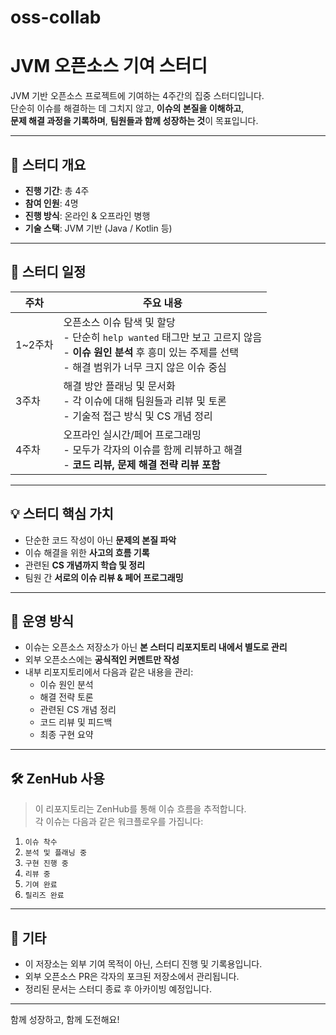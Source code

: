 # oss-collab

# JVM 오픈소스 기여 스터디

JVM 기반 오픈소스 프로젝트에 기여하는 4주간의 집중 스터디입니다.  
단순히 이슈를 해결하는 데 그치지 않고, **이슈의 본질을 이해하고**,  
**문제 해결 과정을 기록하며**, **팀원들과 함께 성장하는 것**이 목표입니다.

---

## 🙌 스터디 개요

- **진행 기간**: 총 4주
- **참여 인원**: 4명
- **진행 방식**: 온라인 & 오프라인 병행
- **기술 스택**: JVM 기반 (Java / Kotlin 등)

---

## 📅 스터디 일정

| 주차 | 주요 내용 |
|------|----------|
| 1~2주차 | 오픈소스 이슈 탐색 및 할당<br/>- 단순히 `help wanted` 태그만 보고 고르지 않음<br/>- **이슈 원인 분석** 후 흥미 있는 주제를 선택<br/>- 해결 범위가 너무 크지 않은 이슈 중심 |
| 3주차 | 해결 방안 플래닝 및 문서화<br/>- 각 이슈에 대해 팀원들과 리뷰 및 토론<br/>- 기술적 접근 방식 및 CS 개념 정리 |
| 4주차 | 오프라인 실시간/페어 프로그래밍<br/>- 모두가 각자의 이슈를 함께 리뷰하고 해결<br/>- **코드 리뷰, 문제 해결 전략 리뷰 포함** |

---

## 💡 스터디 핵심 가치

- 단순한 코드 작성이 아닌 **문제의 본질 파악**
- 이슈 해결을 위한 **사고의 흐름 기록**
- 관련된 **CS 개념까지 학습 및 정리**
- 팀원 간 **서로의 이슈 리뷰 & 페어 프로그래밍**

---

## 🔧 운영 방식

- 이슈는 오픈소스 저장소가 아닌 **본 스터디 리포지토리 내에서 별도로 관리**
- 외부 오픈소스에는 **공식적인 커멘트만 작성**
- 내부 리포지토리에서 다음과 같은 내용을 관리:
  - 이슈 원인 분석
  - 해결 전략 토론
  - 관련된 CS 개념 정리
  - 코드 리뷰 및 피드백
  - 최종 구현 요약

---

## 🛠 ZenHub 사용

> 이 리포지토리는 ZenHub를 통해 이슈 흐름을 추적합니다.  
> 각 이슈는 다음과 같은 워크플로우를 가집니다:

1. `이슈 착수`
2. `분석 및 플래닝 중`
3. `구현 진행 중`
4. `리뷰 중`
5. `기여 완료`
6. `릴리즈 완료`

---

## 📎 기타

- 이 저장소는 외부 기여 목적이 아닌, 스터디 진행 및 기록용입니다.
- 외부 오픈소스 PR은 각자의 포크된 저장소에서 관리됩니다.
- 정리된 문서는 스터디 종료 후 아카이빙 예정입니다.

---

함께 성장하고, 함께 도전해요!
